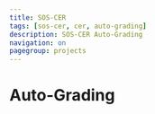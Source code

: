 ```yaml
---
title: SOS-CER 
tags: [sos-cer, cer, auto-grading]
description: SOS-CER Auto-Grading
navigation: on
pagegroup: projects
---
```


# Auto-Grading